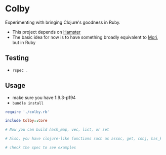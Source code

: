 # Colby

Experimenting with bringing Clojure's goodness in Ruby.

- This project depends on [Hamster](https://github.com/harukizaemon/hamster)
- The basic idea for now is to have something broadly equivalent to [Mori](http://swannodette.github.com/mori/), but in Ruby

## Testing

- `rspec .`

## Usage

- make sure you have 1.9.3-p194
- `bundle install`

```ruby
require './colby.rb'

include Colby::Core

# Now you can build hash_map, vec, list, or set

# Also, you have clojure-like functions such as assoc, get, conj, has_key

# check the spec to see examples

```
